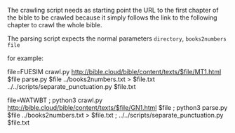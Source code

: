 The crawling script needs as starting point the URL to the first chapter
of the bible to be crawled because it simply follows the link to the
following chapter to crawl the whole bible.

The parsing script expects the normal parameters `directory`,
`books2numbers file`

for example:

file=FUESIM
crawl.py http://bible.cloud/bible/content/texts/$file/MT1.html $file
parse.py $file ../books2numbers.txt > $file.txt
../../scripts/separate_punctuation.py $file.txt


file=WATWBT ; python3 crawl.py http://bible.cloud/bible/content/texts/$file/GN1.html $file ; python3 parse.py $file ../books2numbers.txt > $file.txt ; ../../scripts/separate_punctuation.py $file.txt